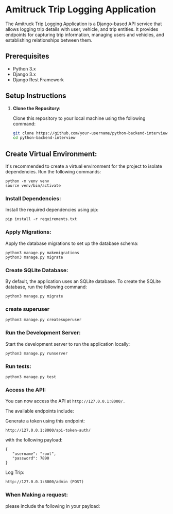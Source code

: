 # Amitruck Trip Logging Application

The Amitruck Trip Logging Application is a Django-based API service that allows logging trip details with user, vehicle, and trip entities. It provides endpoints for capturing trip information, managing users and vehicles, and establishing relationships between them.

## Prerequisites

- Python 3.x
- Django 3.x
- Django Rest Framework

## Setup Instructions

1. **Clone the Repository:**
   
   Clone this repository to your local machine using the following command:
   
   ```bash
   git clone https://github.com/your-username/python-backend-interview.git
   cd python-backend-interview
## Create Virtual Environment:
It's recommended to create a virtual environment for the project to isolate dependencies. Run the following commands:
```
python -m venv venv
source venv/bin/activate  
```

### Install Dependencies:
Install the required dependencies using pip:
```
pip install -r requirements.txt
```

### Apply Migrations:
Apply the database migrations to set up the database schema:

```
python3 manage.py makemigrations
python3 manage.py migrate
```

### Create SQLite Database:

By default, the application uses an SQLite database. To create the SQLite database, run the following command:
```
python3 manage.py migrate

```
### create superuser

```
python3 manage.py createsuperuser  

```
### Run the Development Server:

Start the development server to run the application locally:

```
python3 manage.py runserver
```
### Run tests:

```
python3 manage.py test
```
### Access the API:

You can now access the API at `http://127.0.0.1:8000/. `

The available endpoints include:

Generate a token using this endpoint:

```
http://127.0.0.1:8000/api-token-auth/
```
 with the following payload:

 ```
 {
    "username": "root",
    "password": 7890
}
 
 ```
Log Trip: 

```
http://127.0.0.1:8000/admin (POST)

```
### When Making a request:

please include the following in your payload:

```

```










